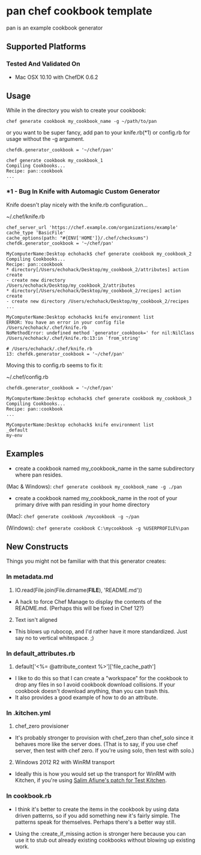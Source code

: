 # pan chef cookbook template

pan is an example cookbook generator

## Supported Platforms

### Tested And Validated On

* Mac OSX 10.10 with ChefDK 0.6.2 

## Usage

While in the directory you wish to create your cookbook:

`chef generate cookbook my_cookbook_name -g ~/path/to/pan`

or you want to be super fancy, add pan to your knife.rb(*1) or config.rb for usage without the -g argument.

`chefdk.generator_cookbook = '~/chef/pan'`

```
chef generate cookbook my_cookbook_1
Compiling Cookbooks...
Recipe: pan::cookbook
...
```

### *1 - Bug In Knife with Automagic Custom Generator

Knife doesn't play nicely with the knife.rb configuration...

~/.chef/knife.rb
```
chef_server_url 'https://chef.example.com/organizations/example'
cache_type 'BasicFile'
cache_options(path: "#{ENV['HOME']}/.chef/checksums")
chefdk.generator_cookbook = '~/chef/pan'
```

```
MyComputerName:Desktop echohack$ chef generate cookbook my_cookbook_2
Compiling Cookbooks...
Recipe: pan::cookbook
* directory[/Users/echohack/Desktop/my_cookbook_2/attributes] action create
- create new directory /Users/echohack/Desktop/my_cookbook_2/attributes
* directory[/Users/echohack/Desktop/my_cookbook_2/recipes] action create
- create new directory /Users/echohack/Desktop/my_cookbook_2/recipes
...
```

```
MyComputerName:Desktop echohack$ knife environment list
ERROR: You have an error in your config file /Users/echohack/.chef/knife.rb
NoMethodError: undefined method `generator_cookbook=' for nil:NilClass
/Users/echohack/.chef/knife.rb:13:in `from_string'

# /Users/echohack/.chef/knife.rb
13: chefdk.generator_cookbook = '~/chef/pan'
```

Moving this to config.rb seems to fix it:

~/.chef/config.rb
```
chefdk.generator_cookbook = '~/chef/pan'
```

```
MyComputerName:Desktop echohack$ chef generate cookbook my_cookbook_3
Compiling Cookbooks...
Recipe: pan::cookbook
...

MyComputerName:Desktop echohack$ knife environment list
_default
my-env
```

## Examples

* create a cookbook named my_cookbook_name in the same subdirectory where pan resides.

(Mac & Windows): `chef generate cookbook my_cookbook_name -g ./pan`

* create a cookbook named my_cookbook_name in the root of your primary drive with pan residing in your home directory

(Mac): `chef generate cookbook /mycookbook -g ~/pan`

(Windows): `chef generate cookbook C:\mycookbook -g %USERPROFILE%\pan`

## New Constructs

Things you might not be familiar with that this generator creates:

### In metadata.md

1. IO.read(File.join(File.dirname(__FILE__), 'README.md'))

  * A hack to force Chef Manage to display the contents of the README.md. (Perhaps this will be fixed in Chef 12?)

2. Text isn't aligned

  * This blows up rubocop, and I'd rather have it more standardized. Just say no to vertical whitespace. ;)

### In default_attributes.rb

1. default['<%= @attribute_context %>']['file_cache_path']

  * I like to do this so that I can create a "workspace" for the cookbook to drop any files in so I avoid cookbook download collisions. If your cookbook doesn't download anything, than you can trash this.
  * It also provides a good example of how to do an attribute.

### In .kitchen.yml

1. chef_zero provisioner

  * It's probably stronger to provision with chef_zero than chef_solo since it behaves more like the server does. (That is to say, if you use chef server, then test with chef zero. If you're using solo, then test with solo.)

2. Windows 2012 R2 with WinRM transport
  * Ideally this is how you would set up the transport for WinRM with Kitchen, if you're using [Salim Afiune's patch for Test Kitchen](https://github.com/afiune/test-kitchen).

### In cookbook.rb

* I think it's better to create the items in the cookbook by using data driven patterns, so if you add something new it's fairly simple. The patterns speak for themselves. Perhaps there's a better way still.

* Using the :create_if_missing action is stronger here because you can use it to stub out already existing cookbooks without blowing up existing work.
